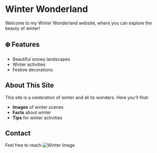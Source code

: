 
# Winter Wonderland

Welcome to my Winter Wonderland website, where you can explore the beauty of winter!

## ❄️ Features
- Beautiful snowy landscapes
- Winter activities
- Festive decorations

## About This Site
This site is a celebration of winter and all its wonders. Here you’ll find:
- **Images** of winter scenes
- **Facts** about winter
- **Tips** for winter activities

## Contact
Feel free to reach 
![Winter Image](images/winter.png.webp)  
